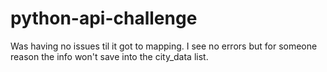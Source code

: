 # python-api-challenge
Was having no issues til it got to mapping. I see no errors but for someone reason the info won't save into the city_data list. 
